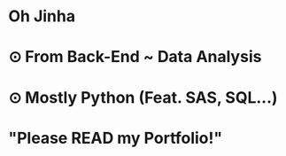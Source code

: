 #
# Oh Jinha
# 

# ⊙ From Back-End ~ Data Analysis
# ⊙ Mostly Python (Feat. SAS, SQL...)

# 
# "Please READ my Portfolio!"
